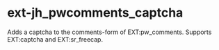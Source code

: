 # ext-jh_pwcomments_captcha
Adds a captcha to the comments-form of EXT:pw_comments. Supports EXT:captcha and EXT:sr_freecap.

